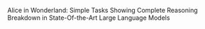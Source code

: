 Alice in Wonderland: Simple Tasks Showing Complete Reasoning Breakdown in State-Of-the-Art Large Language Models
